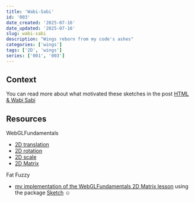 ```yaml
---
title: 'Wabi-Sabi'
id: '003'
date_created: '2025-07-16'
date_updated: '2025-07-16'
slug: wabi-sabi
description: "Wings reborn from my code's ashes"
categories: ['wings']
tags: ['2D', 'wings']
series: ['001', '003']
---
```


## Context

You can read more about what motivated these sketches in the post [HTML & Wabi Sabi](https://rocks.pages.dev/blog/html-and-wabi-sabi)

## Resources

WebGLFundamentals

- [2D translation](https://webglfundamentals.org/webgl/lessons/webgl-2d-translation.html)
- [2D rotation](https://webglfundamentals.org/webgl/lessons/webgl-2d-rotation.html)
- [2D scale](https://webglfundamentals.org/webgl/lessons/webgl-2d-scale.html)
- [2D Matrix](https://webglfundamentals.org/webgl/lessons/webgl-2d-matrices.html)

Fat Fuzzy

- [my implementation of the WebGLFundamentals 2D Matrix lesson](https://rocks.pages.dev/play/learning/matrix-2d) using the package [Sketch](https://rocks.pages.dev/doc/usage/sketch) ☺️

